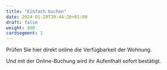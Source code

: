 ```yaml
---
title: "Einfach buchen"
date: 2024-01-20T20:44:26+01:00
draft: false
weight: 400
cardsegment: 1
---
```


Prüfen Sie hier direkt online die Verfügbarkeit der Wohnung.

Und mit der Online-Buchung wird ihr Aufenthalt sofort bestätigt.
